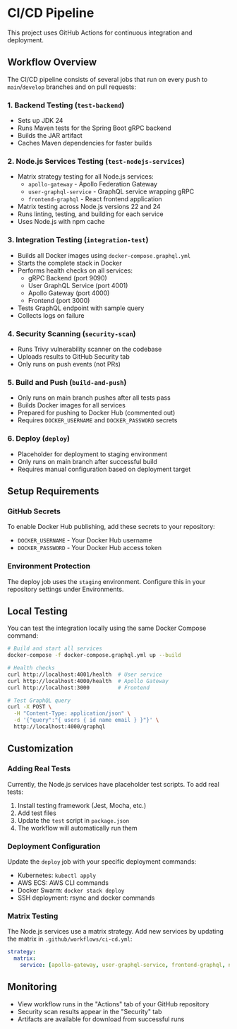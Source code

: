 # CI/CD Pipeline

This project uses GitHub Actions for continuous integration and deployment.

## Workflow Overview

The CI/CD pipeline consists of several jobs that run on every push to `main`/`develop` branches and on pull requests:

### 1. Backend Testing (`test-backend`)
- Sets up JDK 24
- Runs Maven tests for the Spring Boot gRPC backend
- Builds the JAR artifact
- Caches Maven dependencies for faster builds

### 2. Node.js Services Testing (`test-nodejs-services`)
- Matrix strategy testing for all Node.js services:
  - `apollo-gateway` - Apollo Federation Gateway
  - `user-graphql-service` - GraphQL service wrapping gRPC
  - `frontend-graphql` - React frontend application
- Matrix testing across Node.js versions 22 and 24
- Runs linting, testing, and building for each service
- Uses Node.js with npm cache

### 3. Integration Testing (`integration-test`)
- Builds all Docker images using `docker-compose.graphql.yml`
- Starts the complete stack in Docker
- Performs health checks on all services:
  - gRPC Backend (port 9090)
  - User GraphQL Service (port 4001)
  - Apollo Gateway (port 4000)
  - Frontend (port 3000)
- Tests GraphQL endpoint with sample query
- Collects logs on failure

### 4. Security Scanning (`security-scan`)
- Runs Trivy vulnerability scanner on the codebase
- Uploads results to GitHub Security tab
- Only runs on push events (not PRs)

### 5. Build and Push (`build-and-push`)
- Only runs on main branch pushes after all tests pass
- Builds Docker images for all services
- Prepared for pushing to Docker Hub (commented out)
- Requires `DOCKER_USERNAME` and `DOCKER_PASSWORD` secrets

### 6. Deploy (`deploy`)
- Placeholder for deployment to staging environment
- Only runs on main branch after successful build
- Requires manual configuration based on deployment target

## Setup Requirements

### GitHub Secrets
To enable Docker Hub publishing, add these secrets to your repository:
- `DOCKER_USERNAME` - Your Docker Hub username
- `DOCKER_PASSWORD` - Your Docker Hub access token

### Environment Protection
The deploy job uses the `staging` environment. Configure this in your repository settings under Environments.

## Local Testing

You can test the integration locally using the same Docker Compose command:

```bash
# Build and start all services
docker-compose -f docker-compose.graphql.yml up --build

# Health checks
curl http://localhost:4001/health  # User service
curl http://localhost:4000/health  # Apollo Gateway  
curl http://localhost:3000         # Frontend

# Test GraphQL query
curl -X POST \
  -H "Content-Type: application/json" \
  -d '{"query":"{ users { id name email } }"}' \
  http://localhost:4000/graphql
```

## Customization

### Adding Real Tests
Currently, the Node.js services have placeholder test scripts. To add real tests:

1. Install testing framework (Jest, Mocha, etc.)
2. Add test files 
3. Update the `test` script in `package.json`
4. The workflow will automatically run them

### Deployment Configuration
Update the `deploy` job with your specific deployment commands:
- Kubernetes: `kubectl apply`
- AWS ECS: AWS CLI commands
- Docker Swarm: `docker stack deploy`
- SSH deployment: rsync and docker commands

### Matrix Testing
The Node.js services use a matrix strategy. Add new services by updating the matrix in `.github/workflows/ci-cd.yml`:

```yaml
strategy:
  matrix:
    service: [apollo-gateway, user-graphql-service, frontend-graphql, new-service]
```

## Monitoring

- View workflow runs in the "Actions" tab of your GitHub repository
- Security scan results appear in the "Security" tab
- Artifacts are available for download from successful runs
